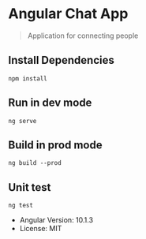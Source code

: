 # Angular Chat App

> Application for connecting people


## Install Dependencies

```
npm install
```

## Run in dev mode
```
ng serve
```

## Build in prod mode
```
ng build --prod
```

## Unit test
```
ng test
```

- Angular Version: 10.1.3
- License: MIT